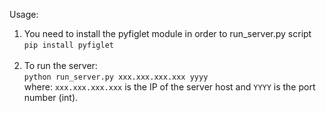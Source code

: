 Usage:

1) You need to install the pyfiglet module in order to run_server.py script\
<code>pip install pyfiglet</code>
   <br>
   <br>
2) To run the server:\
<code>python run_server.py xxx.xxx.xxx.xxx yyyy</code>\
   where: <code>xxx.xxx.xxx.xxx</code> is the IP of the server host and <code>YYYY</code> is the port number (int).
   